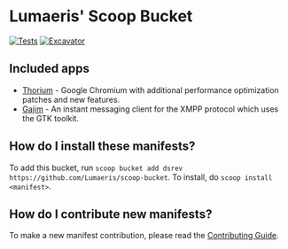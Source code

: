 # Lumaeris' Scoop Bucket

[![Tests](https://github.com/Lumaeris/scoop-bucket/actions/workflows/ci.yml/badge.svg)](https://github.com/Lumaeris/scoop-bucket/actions/workflows/ci.yml) [![Excavator](https://github.com/Lumaeris/scoop-bucket/actions/workflows/excavator.yml/badge.svg)](https://github.com/Lumaeris/scoop-bucket/actions/workflows/excavator.yml)

Included apps
-------------

* [Thorium](https://thorium.rocks/) - Google Chromium with additional performance optimization patches and new features.
* [Gajim](https://gajim.org/) - An instant messaging client for the XMPP protocol which uses the GTK toolkit.

How do I install these manifests?
---------------------------------

To add this bucket, run `scoop bucket add dsrev https://github.com/Lumaeris/scoop-bucket`. To install, do `scoop install <manifest>`.

How do I contribute new manifests?
----------------------------------

To make a new manifest contribution, please read the [Contributing Guide](https://github.com/ScoopInstaller/.github/blob/main/.github/CONTRIBUTING.md).
